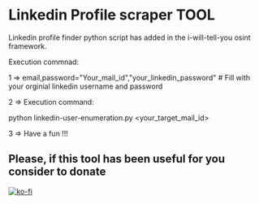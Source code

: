 # Linkedin Profile scraper TOOL

Linkedin profile finder python script has added in the i-will-tell-you osint framework.

Execution commnad:

1 => email,password="Your_mail_id","your_linkedin_password"   # Fill with your orginial linkedin username and password

2 => Execution command: 

python linkedin-user-enumeration.py <your_target_mail_id>

3 => Have a fun !!! 

## Please, if this tool has been useful for you consider to donate

[![ko-fi](https://www.ko-fi.com/img/githubbutton_sm.svg)](https://ko-fi.com/I2I71P8SA)


